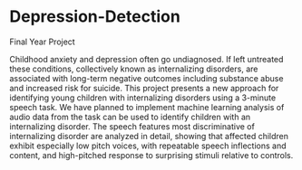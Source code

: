 # Depression-Detection
Final Year Project

Childhood anxiety and depression often go undiagnosed. If left untreated these conditions, collectively known as internalizing disorders, are associated with long-term negative outcomes including substance abuse and increased risk for suicide. This project presents a new approach for identifying young children with internalizing disorders using a 3-minute speech task.
We have planned to implement machine learning analysis of audio data from the task can be used to identify children with an internalizing disorder. The speech features most discriminative of internalizing disorder are analyzed in detail, showing that affected children exhibit especially low pitch voices, with repeatable speech inflections and content, and high-pitched response to surprising stimuli relative to controls.
